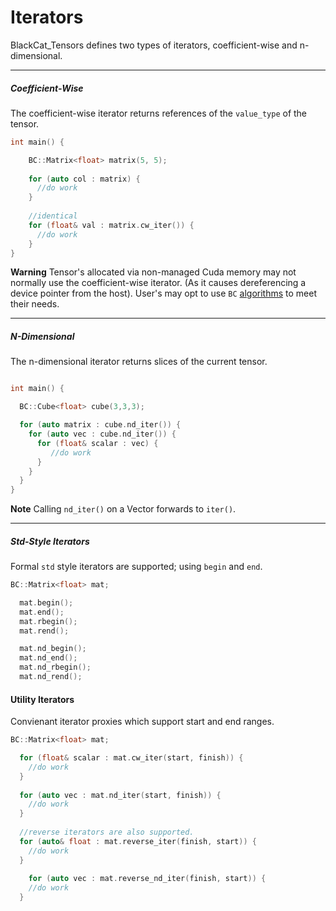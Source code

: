 # Iterators 

BlackCat_Tensors defines two types of iterators, coefficient-wise and n-dimensional. 

----------------------------------------------------------------------------------------------

##### Coefficient-Wise 
The coefficient-wise iterator returns references of the `value_type` of the tensor.

```cpp
int main() {

    BC::Matrix<float> matrix(5, 5); 
    
    for (auto col : matrix) {
      //do work 
    }
    
    //identical
    for (float& val : matrix.cw_iter()) {
      //do work 
    }
}
```
**Warning** Tensor's allocated via non-managed Cuda memory may not normally use the coefficient-wise iterator. (As it causes dereferencing a device pointer from the host). User's may opt to use `BC` [algorithms](https://github.com/josephjaspers/BlackCat_Tensors/blob/master/docs/algorithms.md) to meet their needs.   

----------------------------------------------------------------------------------------------
  
    
   
##### N-Dimensional     
The n-dimensional iterator returns slices of the current tensor.

```cpp

int main() { 

  BC::Cube<float> cube(3,3,3); 

  for (auto matrix : cube.nd_iter()) {       
    for (auto vec : cube.nd_iter()) {        
      for (float& scalar : vec) {
         //do work 
      }
    }
  }
}
```

**Note** Calling `nd_iter()` on a Vector forwards to `iter()`. 

----------------------------------------------------------------------------------------------
##### Std-Style Iterators

Formal `std` style iterators are supported; using `begin` and `end`. 

```cpp
BC::Matrix<float> mat; 

  mat.begin();        
  mat.end();
  mat.rbegin();
  mat.rend();

  mat.nd_begin();
  mat.nd_end();
  mat.nd_rbegin();
  mat.nd_rend();
```
#### Utility Iterators
Convienant iterator proxies which support start and end ranges.

```cpp
BC::Matrix<float> mat; 

  for (float& scalar : mat.cw_iter(start, finish)) {
    //do work
  }
  
  for (auto vec : mat.nd_iter(start, finish)) {
    //do work
  }
  
  //reverse iterators are also supported.
  for (auto& float : mat.reverse_iter(finish, start)) {
    //do work
  }
  
    for (auto vec : mat.reverse_nd_iter(finish, start)) {
    //do work
  }

```
